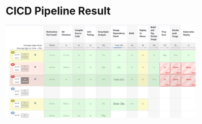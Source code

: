 # CICD Pipeline Result

![CICD Pipeline](https://github.com/aankusshh/Pipeline-Ekart/blob/main/Images/1.png)
